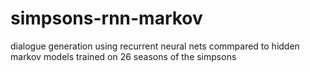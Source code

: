 # simpsons-rnn-markov
dialogue generation using recurrent neural nets commpared to hidden markov models trained on 26 seasons of the simpsons
